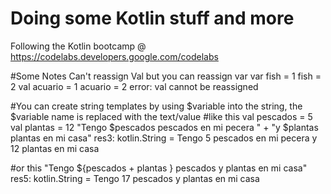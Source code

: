 # Doing some Kotlin stuff and more
Following the Kotlin bootcamp @ https://codelabs.developers.google.com/codelabs

#Some Notes
Can't reassign Val but you can reassign var
var fish = 1
fish = 2
val acuario = 1
acuario = 2
error: val cannot be reassigned

#You can create string templates by using $variable into the string, the $variable name is replaced with the text/value
#like this
val pescados = 5
val plantas = 12
"Tengo $pescados pescados en mi pecera " + "y $plantas plantas en mi casa"
res3: kotlin.String = Tengo 5 pescados en mi pecera y 12 plantas en mi casa

#or this
"Tengo ${pescados + plantas } pescados y plantas en mi casa"
res5: kotlin.String = Tengo 17 pescados y plantas en mi casa 
